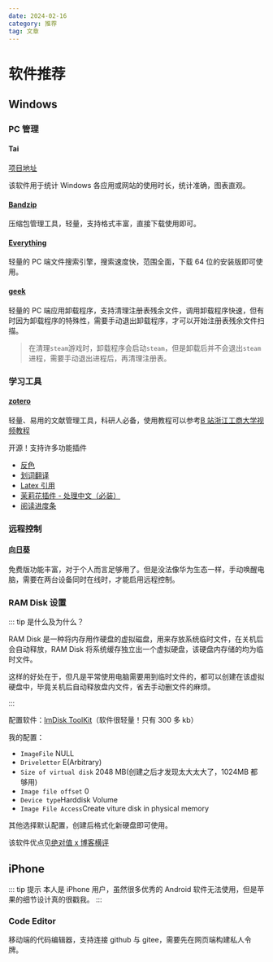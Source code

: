 ```yaml
---
date: 2024-02-16
category: 推荐
tag: 文章
---
```


# 软件推荐

## Windows

### PC 管理

#### Tai

[项目地址](https://github.com/Planshit/Tai)

该软件用于统计 Windows 各应用或网站的使用时长，统计准确，图表直观。

#### [Bandzip](https://www.bandisoft.com/)

压缩包管理工具，轻量，支持格式丰富，直接下载使用即可。

#### [Everything](https://www.voidtools.com/zh-cn/downloads/)

轻量的 PC 端文件搜索引擎，搜索速度快，范围全面，下载 64 位的安装版即可使用。

#### [geek](https://geekuninstaller.com/download)

轻量的 PC 端应用卸载程序，支持清理注册表残余文件，调用卸载程序快速，但有时因为卸载程序的特殊性，需要手动退出卸载程序，才可以开始注册表残余文件扫描。

> 在清理`steam`游戏时，卸载程序会启动`steam`，但是卸载后并不会退出`steam`进程，需要手动退出进程后，再清理注册表。

### 学习工具

#### [zotero](https://www.zotero.org/)

轻量、易用的文献管理工具，科研人必备，使用教程可以参考[B 站浙江工商大学视频教程](https://www.bilibili.com/video/BV1vS4y1q7uw)

开源！支持许多功能插件

- [反色](https://github.com/tefkah/zotero-night)
- [划词翻译](https://github.com/windingwind/zotero-pdf-translate)
- [Latex 引用](https://github.com/retorquere/zotero-better-bibtex/tree/v5.2.53)
- [茉莉花插件 - 处理中文（必装）](https://github.com/l0o0/jasminum)
- [阅读进度条](https://github.com/MuiseDestiny/zotero-style)

### 远程控制

#### [向日葵](https://sunlogin.oray.com/)

免费版功能丰富，对于个人而言足够用了。但是没法像华为生态一样，手动唤醒电脑，需要在两台设备同时在线时，才能启用远程控制。

### RAM Disk 设置

::: tip 是什么及为什么？

RAM Disk 是一种将内存用作硬盘的虚拟磁盘，用来存放系统临时文件，在关机后会自动释放，RAM Disk 将系统缓存独立出一个虚拟硬盘，该硬盘内存储的均为临时文件。

这样的好处在于，但凡是平常使用电脑需要用到临时文件的，都可以创建在该虚拟硬盘中，毕竟关机后自动释放盘内文件，省去手动删文件的麻烦。

:::

配置软件：[ImDisk ToolKit](https://sourceforge.net/projects/imdisk-toolkit/)（软件很轻量！只有 300 多 kb）

我的配置：

- `ImageFile` NULL
- `Driveletter` E(Arbitrary)
- `Size of virtual disk` 2048 MB(创建之后才发现太大太大了，1024MB 都够用)
- `Image file offset` 0
- `Device type`Harddisk Volume
- `Image File Access`Create viture disk in physical memory

其他选择默认配置，创建后格式化新硬盘即可使用。

该软件优点见[绝对值 x 博客横评](https://absx.pages.dev/articles/ramdisk.html#imdisk-toolkit)

## iPhone

::: tip 提示
本人是 iPhone 用户，虽然很多优秀的 Android 软件无法使用，但是苹果的细节设计真的很戳我。
:::

### Code Editor

移动端的代码编辑器，支持连接 github 与 gitee，需要先在网页端构建私人令牌。
